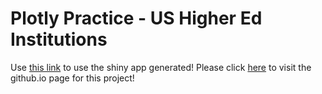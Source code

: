 # Plotly Practice - US Higher Ed Institutions

Use [this link](https://armen.shinyapps.io/schools/) to use the shiny app generated!
Please click [here](http://armensly.github.io/shiny_practice/presentation.html) to visit the github.io page for this project!
